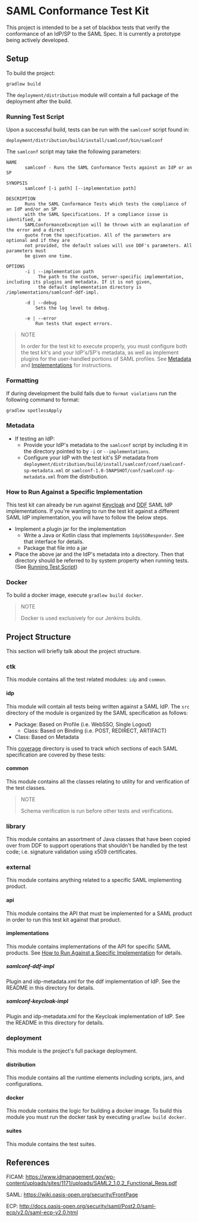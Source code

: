 # SAML Conformance Test Kit
This project is intended to be a set of blackbox tests that verify the conformance of an IdP/SP to the SAML Spec.
It is currently a prototype being actively developed.

## Setup
To build the project:

    gradlew build

The `deployment/distribution` module will contain a full package of the deployment after the build.

### Running Test Script
Upon a successful build, tests can be run with the `samlconf` script found in:
    
    deployment/distribution/build/install/samlconf/bin/samlconf

The `samlconf` script may take the following parameters:

    NAME
           samlconf - Runs the SAML Conformance Tests against an IdP or an SP
    
    SYNOPSIS
           samlconf [-i path] [--implementation path]
    
    DESCRIPTION
           Runs the SAML Conformance Tests which tests the compliance of an IdP and/or an SP
           with the SAML Specifications. If a compliance issue is identified, a 
           SAMLConformanceException will be thrown with an explanation of the error and a direct
           quote from the specification. All of the parameters are optional and if they are 
           not provided, the default values will use DDF's parameters. All parameters must 
           be given one time.
    
    OPTIONS
           -i | --implementation path
                The path to the custom, server-specific implementation, including its plugins and metadata. If it is not given, 
                the default implementation directory is /implementations/samlconf-ddf-impl.
                      
           -d | --debug
               Sets the log level to debug.

           -e | --error
               Run tests that expect errors.


> NOTE
> 
> In order for the test kit to execute properly, you must configure both the test kit's and your IdP's/SP's metadata, as well as implement plugins
for the user-handled portions of SAML profiles. See [Metadata](#metadata) and [Implementations](#implementations) for instructions.

### Formatting
If during development the build fails due to `format violations` run the following command to format:

    gradlew spotlessApply

### Metadata
* If testing an IdP:
  * Provide your IdP's metadata to the `samlconf` script by including it in the directory pointed to by
   `-i` or `--implementations`.
  * Configure your IdP with the test kit's SP metadata from
  `deployment/distribution/build/install/samlconf/conf/samlconf-sp-metadata.xml`
  or `samlconf-1.0-SNAPSHOT/conf/samlconf-sp-metadata.xml` from the distribution.
   
### How to Run Against a Specific Implementation
This test kit can already be run against [Keycloak](#samlconf-keycloak-impl) and [DDF](#samlconf-ddf-impl) SAML IdP implementations.
If you're wanting to run the test kit against a different SAML IdP implementation, you will have to follow the below steps.

* Implement a plugin jar for the implementation
    * Write a Java or Kotlin class that implements `IdpSSOResponder`. See that interface for details.
    * Package that file into a jar
* Place the above jar and the IdP's metadata into a directory. Then that directory should be
referred to by system property when running tests. (See [Running Test Script](#running_test_script]))

### Docker
To build a docker image, execute `gradlew build docker`. 

> NOTE
>
> Docker is used exclusively for our Jenkins builds.

## Project Structure
This section will briefly talk about the project structure.

### ctk
This module contains all the test related modules: `idp` and `common`.

#### idp
This module will contain all tests being written against a SAML IdP. The `src` directory of the module is organized by the SAML specification as follows:

* Package: Based on Profile (i.e. WebSSO, Single Logout)
  * Class: Based on Binding (i.e. POST, REDIRECT, ARTIFACT)
* Class: Based on Metadata

This [coverage](ctk/idp/coverage) directory is used to track which sections of each SAML specification are covered by these tests:

#### common
This module contains all the classes relating to utility for and verification of the test classes.

> NOTE 
>
> Schema verification is run before other tests and verifications.

### library
This module contains an assortment of Java classes that have been copied over from DDF to support operations that shouldn't be handled by the test code; i.e. signature validation using x509 certificates.

### external
This module contains anything related to a specific SAML implementing product.

#### api
This module contains the API that must be implemented for a SAML product in order to run this test kit against that product.

#### implementations
This module contains implementations of the API for specific SAML products. See [How to Run Against a Specific Implementation](#how-to-run-against-a-specific-implementation) for details.

##### samlconf-ddf-impl
Plugin and idp-metadata.xml for the ddf implementation of IdP. See the README in this directory for details.

##### samlconf-keycloak-impl
Plugin and idp-metadata.xml for the Keycloak implementation of IdP. See the README in this directory for details.

### deployment
This module is the project's full package deployment.

#### distribution
This module contains all the runtime elements including scripts, jars, and configurations.

#### docker
This module contains the logic for building a docker image.
To build this module you must run the docker task by executing `gradlew build docker`.

#### suites
This module contains the test suites.

## References
FICAM: https://www.idmanagement.gov/wp-content/uploads/sites/1171/uploads/SAML2_1.0.2_Functional_Reqs.pdf

SAML: https://wiki.oasis-open.org/security/FrontPage

ECP: http://docs.oasis-open.org/security/saml/Post2.0/saml-ecp/v2.0/saml-ecp-v2.0.html

